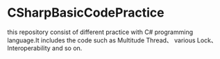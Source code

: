 # CSharpBasicCodePractice
this repository consist of different practice with C# programming language.It includes the code such as Multitude Thread、 various Lock、Interoperability and so on.
